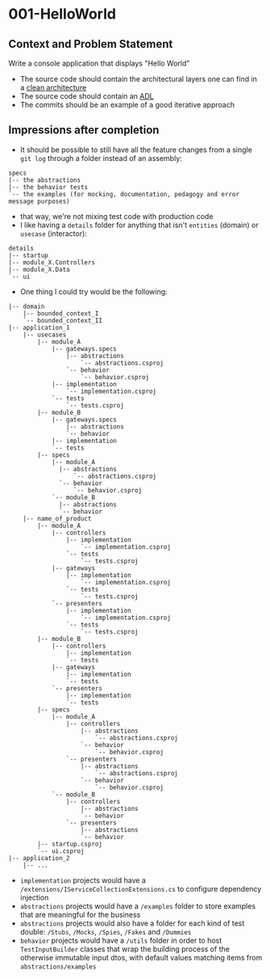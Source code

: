 # 001-HelloWorld

## Context and Problem Statement

Write a console application that displays "Hello World"
* The source code should contain the architectural layers one can find in a [clean architecture](https://melandel.github.io/resources/clean_architecture/article.html)
* The source code should contain an [ADL](https://melandel.github.io/resources/doc/architecture/architecture_decision_log.html)
* The commits should be an example of a good iterative approach

## Impressions after completion

* It should be possible to still have all the feature changes from a single `git log` through a folder instead of an assembly:
```
specs
|-- the abstractions
|-- the behavior tests
`-- the examples (for mocking, documentation, pedagogy and error message purposes)
```

* that way, we're not mixing test code with production code
* I like having a `details` folder for anything that isn't `entities` (domain) or `usecase` (interactor):
```
details
|-- startup
|-- module_X.Controllers
|-- module_X.Data
`-- ui
```
* One thing I could try would be the following:
```
|-- domain
    |-- bounded_context_I
    `-- bounded_context_II
|-- application_1
    |-- usecases
        |-- module_A
            |-- gateways.specs
                |-- abstractions
                    `-- abstractions.csproj
                `-- behavior
                    `-- behavior.csproj
            |-- implementation
                `-- implementation.csproj
            `-- tests
                `-- tests.csproj
        |-- module_B
            |-- gateways.specs
                |-- abstractions
                `-- behavior
            |-- implementation
            `-- tests
        |-- specs
            |-- module_A
              |-- abstractions
                  `-- abstractions.csproj
              `-- behavior
                  `-- behavior.csproj
            `-- module_B
              |-- abstractions
              `-- behavior
    |-- name_of_product
        |-- module_A
            |-- controllers
                |-- implementation
                    `-- implementation.csproj
                `-- tests
                    `-- tests.csproj
            |-- gateways
                |-- implementation
                    `-- implementation.csproj
                `-- tests
                    `-- tests.csproj
            `-- presenters
                |-- implementation
                    `-- implementation.csproj
                `-- tests
                    `-- tests.csproj
        |-- module_B
            |-- controllers
                |-- implementation
                `-- tests
            |-- gateways
                |-- implementation
                `-- tests
            `-- presenters
                |-- implementation
                `-- tests
        |-- specs
            |-- module_A
                |-- controllers
                    |-- abstractions
                        `-- abstractions.csproj
                    `-- behavior
                        `-- behavior.csproj
                `-- presenters
                    |-- abstractions
                        `-- abstractions.csproj
                    `-- behavior
                        `-- behavior.csproj
            `-- module_B
                |-- controllers
                    |-- abstractions
                    `-- behavior
                `-- presenters
                    |-- abstractions
                    `-- behavior
        |-- startup.csproj
        `-- ui.csproj
|-- application_2
    |-- ...
```

* `implementation` projects would have a `/extensions/IServiceCollectionExtensions.cs` to configure dependency injection
* `abstractions` projects would have a `/examples` folder to store examples that are meaningful for the business
* `abstractions` projects would also have a folder for each kind of test double: `/Stubs`, `/Mocks`, `/Spies`, `/Fakes` and `/Dummies`
* `behavior` projects would have a `/utils` folder in order to host `TestInputBuilder` classes that wrap the building process of the otherwise immutable input dtos, with default values matching items from `abstractions/examples`
